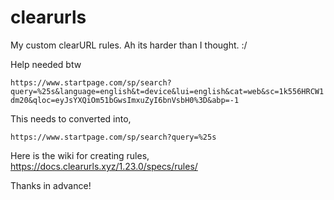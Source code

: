 # clearurls
My custom clearURL rules. Ah its harder than I thought. :/

Help needed btw

`https://www.startpage.com/sp/search?query=%25s&language=english&t=device&lui=english&cat=web&sc=1k556HRCW1dm20&qloc=eyJsYXQiOm51bGwsImxuZyI6bnVsbH0%3D&abp=-1`

This needs to converted into,

`https://www.startpage.com/sp/search?query=%25s`

Here is the wiki for creating rules,
https://docs.clearurls.xyz/1.23.0/specs/rules/

Thanks in advance!
